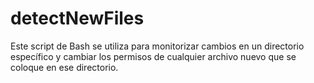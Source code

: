 # detectNewFiles
Este script de Bash se utiliza para monitorizar cambios en un directorio específico y cambiar los permisos de cualquier archivo nuevo que se coloque en ese directorio.
